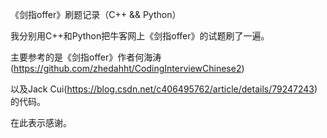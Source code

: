 《剑指offer》刷题记录（C++ && Python）

我分别用C++和Python把牛客网上《剑指offer》的试题刷了一遍。

主要参考的是《剑指offer》作者何海涛(https://github.com/zhedahht/CodingInterviewChinese2)

以及Jack Cui(https://blog.csdn.net/c406495762/article/details/79247243)的代码。

在此表示感谢。
